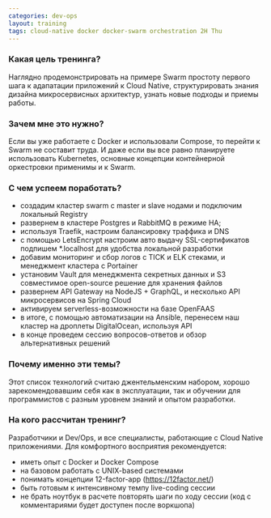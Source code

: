 ```yaml
---
categories: dev-ops
layout: training
tags: cloud-native docker docker-swarm orchestration 2H Thu
---
```

### Какая цель тренинга?
Наглядно продемонстрировать на примере Swarm простоту первого шага к адапатации приложений к Cloud Native, структурировать знания дизайна микросервисных архитектур, узнать новые подходы и приемы работы. 

### Зачем мне это нужно?
Если вы уже работаете с Docker и использовали Compose, то перейти к Swarm не составит труда. И даже если вы все равно планируете использовать Kubernetes, основные концепции контейнерной оркестровки применимы и к Swarm.

### С чем успеем поработать?
- создадим кластер swarm с master и slave нодами и подключим локальный Registry
- развернем в кластере Postgres и RabbitMQ в режиме HA;
- используя Traefik, настроим балансировку траффика и DNS
- с помощью LetsEncrypt настроим авто выдачу SSL-сертификатов подпишем *.localhost для удобства локальной разработки
- добавим мониторинг и сбор логов с TICK и ELK стеками, и менеджмент кластера с Portainer
- установим Vault для менеджмента секретных данных и S3 совместимое open-source решение для хранения файлов
- развернем API Gateway на NodeJS + GraphQL, и несколько API микросервисов на Spring Cloud
- активируем serverless-возможности на базе OpenFAAS
- в итоге, с помощью автоматизации на Ansible, перенесем наш кластер на дроплеты DigitalOcean, используя API
- в конце проведем сессию вопросов-ответов и обзор альтернативных решений

### Почему именно эти темы?
Этот список технологий считаю джентельменским набором, хорошо зарекомендовавшим себя как в эксплуатации, так и обучении для программистов с разным уровнем знаний и опытом разработки. 

### На кого рассчитан тренинг?
Разработчики и Dev/Ops, и все специалисты, работающие с Cloud Native приложениями. Для комфортного восприятия рекомендуется: 
- иметь опыт с Docker и Docker Compose
- на базовом работать с UNIX-based системами
- понимать концепции 12-factor-app (https://12factor.net/)
- быть готовым к интенсивному темпу live-coding сессии
- не брать ноутбук в расчете повторять шаги по ходу сессии (код с комментариями будет доступен после воркшопа)
